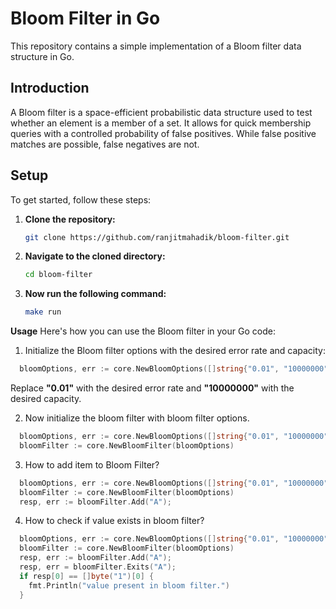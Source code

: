 # Bloom Filter in Go

This repository contains a simple implementation of a Bloom filter data structure in Go.

## Introduction

A Bloom filter is a space-efficient probabilistic data structure used to test whether an element is a member of a set. It allows for quick membership queries with a controlled probability of false positives. While false positive matches are possible, false negatives are not. 

## Setup

To get started, follow these steps:

1. **Clone the repository:**

   ```bash
   git clone https://github.com/ranjitmahadik/bloom-filter.git
2. **Navigate to the cloned directory:**
   ```bash
   cd bloom-filter
2. **Now run the following command:**
   ```bash
   make run

**Usage**
Here's how you can use the Bloom filter in your Go code:
1. Initialize the Bloom filter options with the desired error rate and capacity:
```go
  bloomOptions, err := core.NewBloomOptions([]string{"0.01", "10000000"}, false)
```
Replace **"0.01"** with the desired error rate and **"10000000"** with the desired capacity.

2. Now initialize the bloom filter with bloom filter options.
```go
  bloomOptions, err := core.NewBloomOptions([]string{"0.01", "10000000"}, false)
  bloomFilter := core.NewBloomFilter(bloomOptions)
```
3. How to add item to Bloom Filter?
```go
  bloomOptions, err := core.NewBloomOptions([]string{"0.01", "10000000"}, false)
  bloomFilter := core.NewBloomFilter(bloomOptions)
  resp, err := bloomFilter.Add("A");
```
4. How to check if value exists in bloom filter?
```go
  bloomOptions, err := core.NewBloomOptions([]string{"0.01", "10000000"}, false)
  bloomFilter := core.NewBloomFilter(bloomOptions)
  resp, err := bloomFilter.Add("A");
  resp, err = bloomFilter.Exits("A");
  if resp[0] == []byte("1")[0] {
    fmt.Println("value present in bloom filter.")
  }
```
